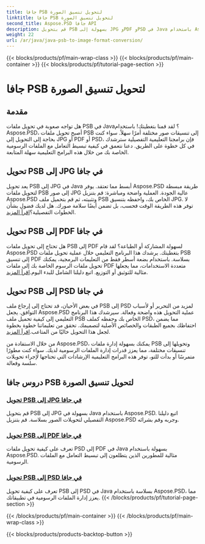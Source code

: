 ```yaml
---
title: جافا PSB لتحويل تنسيق الصورة
linktitle: جافا PSB لتحويل تنسيق الصورة
second_title: Aspose.PSD جافا API
description: قم بتحويل PSB بسهولة إلى JPG وPDF وPSD في Java باستخدام Aspose.PSD. اتبع برامجنا التعليمية لتحويلات الصور بسلاسة وتحسين مشاريعك.
weight: 22
url: /ar/java/java-psb-to-image-format-conversion/
---
```


{{< blocks/products/pf/main-wrap-class >}}
{{< blocks/products/pf/main-container >}}
{{< blocks/products/pf/tutorial-page-section >}}

# جافا PSB لتحويل تنسيق الصورة

## مقدمة
هل تواجه صعوبة في تحويل ملفات PSB في Java؟ لقد قمنا بتغطيتك! باستخدام Aspose.PSD، أصبح تحويل ملفات PSB إلى تنسيقات صور مختلفة أمرًا سهلاً. سواء كنت بحاجة إلى التحويل إلى JPG أو PDF أو PSD، فإن برامجنا التعليمية التفصيلية سترشدك في كل خطوة على الطريق. دعنا نتعمق في كيفية تبسيط التعامل مع الملفات الرسومية الخاصة بك من خلال هذه البرامج التعليمية سهلة المتابعة.

## تحويل PSB إلى JPG في جافا

 يعد تحويل PSB إلى JPG في Java أبسط مما تعتقد. يوفر Aspose.PSD طريقة مبسطة لتحويل ملفات PSB إلى صور JPG عالية الجودة. العملية واضحة ومباشرة: قم بتنزيل Aspose.PSD وتثبيته، ثم قم بتحميل ملف PSB الخاص بك، واحفظه بتنسيق JPG. لا توفر هذه الطريقة الوقت فحسب، بل تضمن أيضًا سلامة صورك. هل لديك فضول بشأن الخطوات التفصيلية؟[اقرأ المزيد](./convert-psb-to-jpg-java/).

## تحويل PSB إلى PDF في جافا

هل تحتاج إلى تحويل ملفات PSB إلى PDF لسهولة المشاركة أو الطباعة؟ لقد قام Aspose.PSD بتغطيتك. يرشدك هذا البرنامج التعليمي خلال عملية تحويل ملفات PSB إلى تنسيق PDF بسلاسة. باستخدام بضعة أسطر فقط من التعليمات البرمجية، يمكنك تحويل ملفات الرسوم الخاصة بك إلى ملفات PDF متعددة الاستخدامات، مما يجعلها مثالية للتوثيق أو التوزيع. اتبع دليلنا الشامل للبدء اليوم.[اقرأ المزيد](./convert-psb-to-pdf-java/).

## تحويل PSB إلى PSD في جافا

 في بعض الأحيان، قد تحتاج إلى إرجاع ملف PSB إلى PSD لمزيد من التحرير أو لأسباب التوافق. يجعل Aspose.PSD عملية التحويل هذه واضحة وفعالة. سيرشدك هذا البرنامج التعليمي إلى كيفية تحميل ملف PSB الخاص بك وحفظه كملف PSD، مما يضمن احتفاظك بجميع الطبقات والخصائص الأصلية لتصميمك. تحقق من تعليماتنا خطوة بخطوة لجعل هذا التحويل خاليًا من المتاعب.[اقرأ المزيد](./convert-psb-to-psd-java/).

من خلال الاستفادة من Aspose.PSD، يمكنك بسهولة إدارة ملفات PSB وتحويلها إلى تنسيقات مختلفة، مما يعزز قدرات إدارة الملفات الرسومية لديك. سواء كنت مطورًا متمرسًا أو بدأت للتو، توفر هذه البرامج التعليمية الإرشادات التي تحتاجها لإجراء تحويلات سلسة وفعالة.

## دروس جافا PSB لتحويل تنسيق الصورة
### [تحويل PSB إلى JPG في جافا](./convert-psb-to-jpg-java/)
قم بتحويل PSB إلى JPG بسهولة في Java باستخدام Aspose.PSD. اتبع دليلنا التفصيلي لتحويلات الصور بسلاسة. قم بتنزيل Aspose.PSD وجربه وقم بشرائه.
### [تحويل PSB إلى PDF في جافا](./convert-psb-to-pdf-java/)
تعرف على كيفية تحويل ملفات PSD إلى PDF في Java بسهولة باستخدام Aspose.PSD. مثالية للمطورين الذين يتطلعون إلى تبسيط التعامل مع الملفات الرسومية.
### [تحويل PSB إلى PSD في جافا](./convert-psb-to-psd-java/)
تعرف على كيفية تحويل PSB إلى PSD في Java بسلاسة باستخدام Aspose.PSD، مما يعزز إدارة الملفات الرسومية في تطبيقاتك.
{{< /blocks/products/pf/tutorial-page-section >}}

{{< /blocks/products/pf/main-container >}}
{{< /blocks/products/pf/main-wrap-class >}}

{{< blocks/products/products-backtop-button >}}

